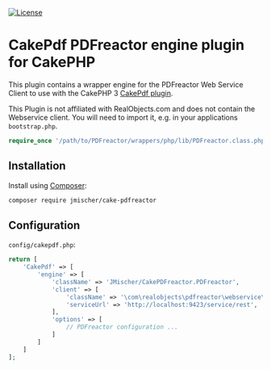 [![License](https://img.shields.io/badge/license-MIT-brightgreen.svg?style=flat-square)](LICENSE)

# CakePdf PDFreactor engine plugin for CakePHP

This plugin contains a wrapper engine for the PDFreactor Web Service
Client to use with the CakePHP 3 [CakePdf plugin](https://github.com/FriendsOfCake/CakePdf).

This Plugin is not affiliated with RealObjects.com and does not contain
the Webservice client. You will need to import it, e.g. in your applications
`bootstrap.php`.

``` php
require_once '/path/to/PDFreactor/wrappers/php/lib/PDFreactor.class.php';

```

## Installation

Install using [Composer](https://getcomposer.org):

``` bash
composer require jmischer/cake-pdfreactor
```

## Configuration

`config/cakepdf.php`:

``` php
return [
    'CakePdf' => [
        'engine' => [
            'className' => 'JMischer/CakePDFreactor.PDFreactor',
            'client' => [
                'className' => '\com\realobjects\pdfreactor\webservice\client\PDFreactor',
                'serviceUrl' => 'http://localhost:9423/service/rest',
            ],
            'options' => [
                // PDFreactor configuration ...
            ]
        ]
    ]
];
```
